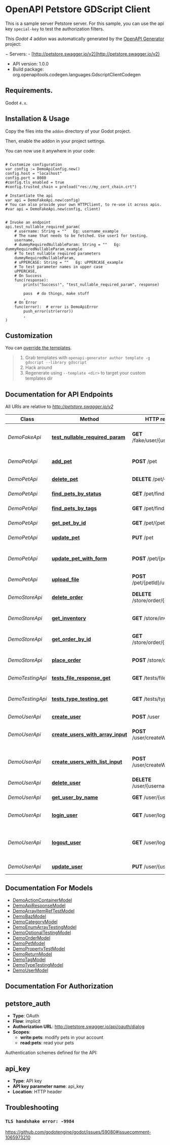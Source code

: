 # OpenAPI Petstore GDScript Client

This is a sample server Petstore server. For this sample, you can use the api key `special-key` to test the authorization filters.

This *Godot 4* addon was automatically generated by the [OpenAPI Generator](https://openapi-generator.tech) project:

− Servers:
    - [http://petstore.swagger.io/v2](http://petstore.swagger.io/v2)
- API version: 1.0.0
- Build package: org.openapitools.codegen.languages.GdscriptClientCodegen


## Requirements.

Godot `4.x`.


## Installation & Usage

Copy the files into the `addon` directory of your Godot project.

Then, enable the addon in your project settings.

You can now use it anywhere in your code:

```gdscript

# Customize configuration
var config := DemoApiConfig.new()
config.host = "localhost"
config.port = 8080
#config.tls_enabled = true
#config.trusted_chain = preload("res://my_cert_chain.crt")

# Instantiate the api
var api = DemoFakeApi.new(config)
# You can also provide your own HTTPClient, to re-use it across apis.
#var api = DemoFakeApi.new(config, client)


# Invoke an endpoint
api.test_nullable_required_param(
	# username: String = ""   Eg: username_example
	# The name that needs to be fetched. Use user1 for testing.
	username,
	# dummyRequiredNullableParam: String = ""   Eg: dummyRequiredNullableParam_example
	# To test nullable required parameters
	dummyRequiredNullableParam,
	# uPPERCASE: String = ""   Eg: uPPERCASE_example
	# To test parameter names in upper case
	uPPERCASE,
	# On Success
	func(response):
		prints("Success!", "test_nullable_required_param", response)
		
		pass  # do things, make stuff
		,
	# On Error
	func(error):  # error is DemoApiError
		push_error(str(error))
		,
)

```


## Customization

You can [override the templates](https://openapi-generator.tech/docs/templating/).

> 1. Grab templates with `openapi-generator author template -g gdscript --library gdscript`
> 2. Hack around
> 3. Regenerate using `--template <dir>` to target your custom templates dir


## Documentation for API Endpoints

All URIs are relative to *http://petstore.swagger.io/v2*

Class | Method | HTTP request | Description
------------ | ------------- | ------------- | -------------
*DemoFakeApi* | [**test_nullable_required_param**](apis/DemoFakeApi.md#test_nullable_required_param) | **GET** /fake/user/{username} | To test nullable required parameters
*DemoPetApi* | [**add_pet**](apis/DemoPetApi.md#add_pet) | **POST** /pet | Add a new pet to the store
*DemoPetApi* | [**delete_pet**](apis/DemoPetApi.md#delete_pet) | **DELETE** /pet/{petId} | Deletes a pet
*DemoPetApi* | [**find_pets_by_status**](apis/DemoPetApi.md#find_pets_by_status) | **GET** /pet/findByStatus | Finds Pets by status
*DemoPetApi* | [**find_pets_by_tags**](apis/DemoPetApi.md#find_pets_by_tags) | **GET** /pet/findByTags | Finds Pets by tags
*DemoPetApi* | [**get_pet_by_id**](apis/DemoPetApi.md#get_pet_by_id) | **GET** /pet/{petId} | Find pet by ID
*DemoPetApi* | [**update_pet**](apis/DemoPetApi.md#update_pet) | **PUT** /pet | Update an existing pet
*DemoPetApi* | [**update_pet_with_form**](apis/DemoPetApi.md#update_pet_with_form) | **POST** /pet/{petId} | Updates a pet in the store with form data
*DemoPetApi* | [**upload_file**](apis/DemoPetApi.md#upload_file) | **POST** /pet/{petId}/uploadImage | uploads an image
*DemoStoreApi* | [**delete_order**](apis/DemoStoreApi.md#delete_order) | **DELETE** /store/order/{orderId} | Delete purchase order by ID
*DemoStoreApi* | [**get_inventory**](apis/DemoStoreApi.md#get_inventory) | **GET** /store/inventory | Returns pet inventories by status
*DemoStoreApi* | [**get_order_by_id**](apis/DemoStoreApi.md#get_order_by_id) | **GET** /store/order/{orderId} | Find purchase order by ID
*DemoStoreApi* | [**place_order**](apis/DemoStoreApi.md#place_order) | **POST** /store/order | Place an order for a pet
*DemoTestingApi* | [**tests_file_response_get**](apis/DemoTestingApi.md#tests_file_response_get) | **GET** /tests/fileResponse | Returns an image file
*DemoTestingApi* | [**tests_type_testing_get**](apis/DemoTestingApi.md#tests_type_testing_get) | **GET** /tests/typeTesting | Route to test the TypeTesting schema
*DemoUserApi* | [**create_user**](apis/DemoUserApi.md#create_user) | **POST** /user | Create user
*DemoUserApi* | [**create_users_with_array_input**](apis/DemoUserApi.md#create_users_with_array_input) | **POST** /user/createWithArray | Creates list of users with given input array
*DemoUserApi* | [**create_users_with_list_input**](apis/DemoUserApi.md#create_users_with_list_input) | **POST** /user/createWithList | Creates list of users with given input array
*DemoUserApi* | [**delete_user**](apis/DemoUserApi.md#delete_user) | **DELETE** /user/{username} | Delete user
*DemoUserApi* | [**get_user_by_name**](apis/DemoUserApi.md#get_user_by_name) | **GET** /user/{username} | Get user by user name
*DemoUserApi* | [**login_user**](apis/DemoUserApi.md#login_user) | **GET** /user/login | Logs user into the system
*DemoUserApi* | [**logout_user**](apis/DemoUserApi.md#logout_user) | **GET** /user/logout | Logs out current logged in user session
*DemoUserApi* | [**update_user**](apis/DemoUserApi.md#update_user) | **PUT** /user/{username} | Updated user


## Documentation For Models

- [DemoActionContainerModel](models/DemoActionContainerModel.md)
- [DemoApiResponseModel](models/DemoApiResponseModel.md)
- [DemoArrayItemRefTestModel](models/DemoArrayItemRefTestModel.md)
- [DemoBazModel](models/DemoBazModel.md)
- [DemoCategoryModel](models/DemoCategoryModel.md)
- [DemoEnumArrayTestingModel](models/DemoEnumArrayTestingModel.md)
- [DemoOptionalTestingModel](models/DemoOptionalTestingModel.md)
- [DemoOrderModel](models/DemoOrderModel.md)
- [DemoPetModel](models/DemoPetModel.md)
- [DemoPropertyTestModel](models/DemoPropertyTestModel.md)
- [DemoReturnModel](models/DemoReturnModel.md)
- [DemoTagModel](models/DemoTagModel.md)
- [DemoTypeTestingModel](models/DemoTypeTestingModel.md)
- [DemoUserModel](models/DemoUserModel.md)


## Documentation For Authorization


## petstore_auth

- **Type**: OAuth
- **Flow**: implicit
- **Authorization URL**: http://petstore.swagger.io/api/oauth/dialog
- **Scopes**: 
  - **write:pets**: modify pets in your account
  - **read:pets**: read your pets

 Authentication schemes defined for the API:
## api_key

- **Type**: API key
- **API key parameter name**: api_key
- **Location**: HTTP header



## Troubleshooting

### `TLS handshake error: -9984`

https://github.com/godotengine/godot/issues/59080#issuecomment-1065973210

